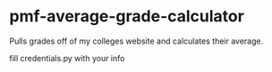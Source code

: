 # pmf-average-grade-calculator
Pulls grades off of my colleges website and calculates their average.

fill credentials.py with your info
